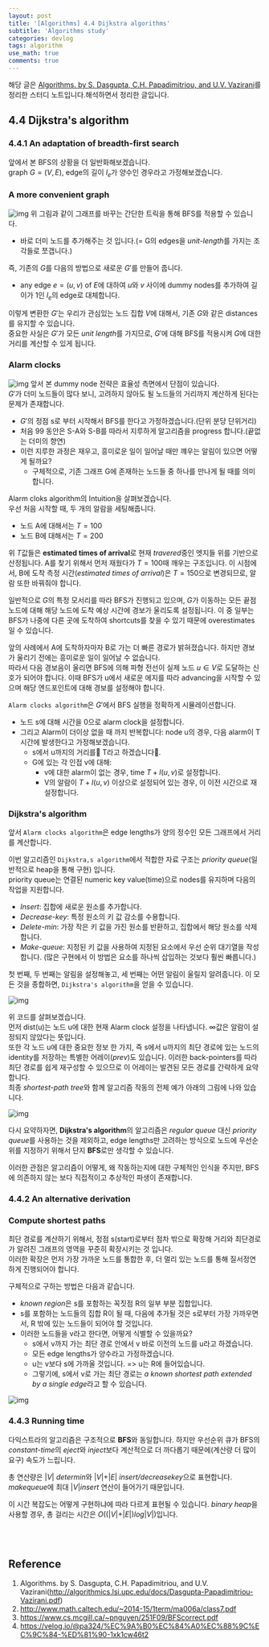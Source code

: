 ```yaml
---
layout: post
title: '[Algorithms] 4.4 Dijkstra algorithms'
subtitle: 'Algorithms study'
categories: devlog
tags: algorithm
use_math: true
comments: true
---
```



해당 글은 [Algorithms. by S. Dasgupta, C.H. Papadimitriou, and U.V. Vazirani](http://algorithmics.lsi.upc.edu/docs/Dasgupta-Papadimitriou-Vazirani.pdf)를 정리한 스터디 노트입니다.해석하면서 정리한 글입니다.


## 4.4 Dijkstra's algorithm

### 4.4.1 An adaptation of breadth-first search
앞에서 본 BFS의 상황을 더 일반화해보겠습니다. <br>
graph $G = (V, E)$, edge의 길이 $l_e$가 양수인 경우라고 가정해보겠습니다.

### A more convenient graph
![img](/assets/img/algorithm/algorithm36.png)
위 그림과 같이 그래프를 바꾸는 간단한 트릭을 통해 BFS를 적용할 수 있습니다.
- 바로 더미 노드를 추가해주는 것 입니다.(= G의 edges을 *unit-length*를 가지는 조각들로 쪼갭니다.)

즉, 기존의 $G$를 다음의 방법으로 새로운 $G'$를 만들어 줍니다.
- any edge $e = (u, v)$ of $E$에 대하여 $u$와 $v$ 사이에 dummy nodes를 추가하여 길이가 1인 $l_e$의 edge로 대체합니다.

이렇게 변환한 $G'$는 우리가 관심있는 노드 집합 $V$에 대해서, 기존 $G$와 같은 distances를 유지할 수 있습니다. <br>
중요한 사실은 $G'$가 모든 *unit length*를 가지므로, $G'$에 대해 BFS를 적용시켜 $G$에 대한 거리를 계산할 수 있게 됩니다.

### Alarm clocks
![img](/assets/img/algorithm/algorithm37.png)
앞서 본 dummy node 전략은 효율성 측면에서 단점이 있습니다. <br>
$G'$가 더미 노드들이 많다 보니, 고려하지 않아도 될 노드들의 거리까지 계산하게 된다는 문제가 존재합니다.
- $G'$의 정점 s로 부터 시작해서 BFS를 한다고 가정하겠습니다.(단위 분당 단위거리)
- 처음 99 동안은 S-A와 S-B를 따라서 지루하게 알고리즘을 progress 합니다.(끝없는 더미의 향연)
- 이런 지루한 과정은 재우고, 흥미로운 일이 일어날 때만 꺠우는 알림이 있으면 어떻게 될까요?
  - 구체적으로, 기존 그래프 G에 존재하는 노드들 중 하나를 만나게 될 때를 의미합니다.

Alarm cloks algorithm의 Intuition을 살펴보겠습니다. <br>
우선 처음 시작할 때, 두 개의 알람을 세팅해줍니다.
- 노드 A에 대해서는 $T=100$
- 노드 B에 대해서는 $T=200$

위 $T$값들은 **estimated times of arrival**로 현재 *travered*중인 엣지들 위를 기반으로 산정됩니다. A를 찾기 위해서 먼저 재웠다가 $T=100$때 깨우는 구조입니다. 이 시점에서, B에 도착 측정 시간(*estimated times of arrival*)은 $T=150$으로 변경되므로, 알람 또한 바꿔줘야 합니다.

일반적으로 $G$의 특정 모서리를 따라 BFS가 진행되고 있으며, $G$가 이동하는 모든 끝점 노드에 대해 해당 노드에 도착 예상 시간에 경보가 울리도록 설정됩니다. 이 중 일부는 BFS가 나중에 다른 곳에 도착하여 shortcuts를 찾을 수 있기 때문에 overestimates 일 수 있습니다.

앞의 사례에서 A에 도착하자마자 B로 가는 더 빠른 경로가 밝혀졌습니다. 하지만 경보가 울리기 전에는 흥미로운 일이 일어날 수 없습니다. <br>
따라서 다음 경보음이 울리면 BFS에 의해 파형 전선이 실제 노드 $u ∈ V$로 도달하는 신호가 되어야 합니다. 이때 BFS가 u에서 새로운 에지를 따라 advancing을 시작할 수 있으며 해당 엔드포인트에 대해 경보를 설정해야 합니다.

`Alarm clocks algorithm`은 $G'$에서 BFS 실행을 정확하게 시뮬레이션합니다.
- 노드 s에 대해 시간을 0으로 alarm clock을 설정합니다.
- 그리고 Alarm이 더이상 없을 때 까지 반복합니다: node u의 경우, 다음 alarm이 T시간에 발생한다고 가정해보겠습니다.
  - s에서 u까지의 거리를 T라고 하겠습니다.
  - G에 있는 각 인접 v에 대해:
    - v에 대한 alarm이 없는 경우, time $T +l(u,v)$로 설정합니다.
    - V의 알람이 $T + l(u, v)$ 이상으로 설정되어 있는 경우, 이 이전 시간으로 재설정합니다.

### Dijkstra's algorithm
앞서 `Alarm clocks algorithm`은 edge lengths가 양의 정수인 모든 그래프에서 거리를 계산합니다.

이번 알고리즘인 `Dijkstra,s algorithm`에서 적합한 자료 구조는 *priority queue*(일반적으로 heap을 통해 구현) 입니다. <br>
priority queue는 연결된 numeric key value(time)으로 nodes를 유지하며 다음의 작업을 지원합니다.
- *Insert*: 집합에 새로운 원소를 추가합니다.
- *Decrease-key*: 특정 원소의 키 값 감소를 수용합니다.
- *Delete-min*: 가장 작은 키 값을 가진 원소를 반환하고, 집합에서 해당 원소를 삭제합니다.
- *Make-queue*: 지정된 키 값을 사용하여 지정된 요소에서 우선 순위 대기열을 작성합니다. (많은 구현에서 이 방법은 요소를 하나씩 삽입하는 것보다 훨씬 빠릅니다.)

첫 번째, 두 번째는 알림을 설정해놓고, 세 번째는 어떤 알림이 울릴지 알려줍니다. 이 모든 것을 종합하면, `Dijkstra's algorithm`을 얻을 수 있습니다.

![img](/assets/img/algorithm/algorithm38.png)

위 코드를 살펴보겠습니다. <br>
먼저 dist(u)는 노드 u에 대한 현재 Alarm clock 설정을 나타냅니다. $∞$값은 알람이 설정되지 않았다는 뜻입니다. <br>
또한 각 노드 u에 대한 중요한 정보 한 가지, 즉 s에서 u까지의 최단 경로에 있는 노드의 identity를 저장하는 특별한 어레이($prev$)도 있습니다.
이러한 back-pointers를 따라 최단 경로를 쉽게 재구성할 수 있으므로 이 어레이는 발견된 모든 경로를 간략하게 요약합니다. <br>
최종 *shortest-path tree*와 함께 알고리즘 작동의 전체 예가 아래의 그림에 나와 있습니다.

![img](/assets/img/algorithm/algorithm39.png)

다시 요약하자면, **Dijkstra's algorithm**의 알고리즘은 *regular queue* 대신 *priority queue*를 사용하는 것을 제외하고, edge lengths만 고려하는 방식으로 노드에 우선순위를 지정하기 위해서 단지 **BFS**로만 생각할 수 있습니다. 

이러한 관점은 알고리즘이 어떻게, 왜 작동하는지에 대한 구체적인 인식을 주지만, BFS에 의존하지 않는 보다 직접적이고 추상적인 파생이 존재합니다.

### 4.4.2 An alternative derivation

### Compute shortest paths
최단 경로를 계산하기 위해서, 정점 s(start)로부터 점차 밖으로 확장해 거리와 최단경로가 알려진 그래프의 영역을 꾸준히 확장시키는 것 입니다. <br>
이러한 확장은 먼저 가장 가까운 노드를 통합한 후, 더 멀리 있는 노드를 통해 질서정연하게 진행되어야 합니다.

구체적으로 구하는 방법은 다음과 같습니다.
- *known region*은 s를 포함하는 꼭짓점 R의 일부 부분 집합입니다.
- s를 포함하는 노드들의 집합 R이 될 때, 다음에 추가될 것은 s로부터 가장 가까우면서, R 밖에 있는 노드들이 되어야 할 것입니다.
- 이러한 노드들을 v라고 한다면, 어떻게 식별할 수 있을까요?
  - s에서 v까지 가는 최단 경로 안에서 v 바로 이전의 노드를 u라고 하겠습니다.
  - 모든 edge lengths가 양수라고 가정하겠습니다.
  - u는 v보다 s에 가까울 것입니다. => u는 R에 들어있습니다.
  - 그렇기에, s에서 v로 가는 최단 경로는 *a known shortest path extended by a single edge*라고 할 수 있습니다.

![img](/assets/img/algorithm/algorithm40.png)

### 4.4.3 Running time
다익스트라의 알고리즘은 구조적으로 **BFS**와 동일합니다. 하지만 우선순위 큐가 BFS의 *constant-time*의 *eject*와 *inject*보다 계산적으로 더 까다롭기 때문에(계산량 더 많이 요구) 속도가 느립니다.

총 연산량은 $\vert V \vert$ *determin*와 $\vert V \vert$+$\vert E \vert$ *insert/decreasekey*으로 표현합니다. *makequeue*에 최대 $\vert V \vert$*insert* 연산이 들어가기 때문입니다.

이 시간 복잡도는 어떻게 구현하냐에 따라 다르게 표현될 수 있습니다. *binary heap*을 사용할 경우, 총 걸리는 시간은 $O((\vert V \vert+\vert E \vert)log\vert V \vert)$입니다.

<br><br>

## Reference
1. Algorithms. by S. Dasgupta, C.H. Papadimitriou, and U.V. Vazirani(http://algorithmics.lsi.upc.edu/docs/Dasgupta-Papadimitriou-Vazirani.pdf)
2. http://www.math.caltech.edu/~2014-15/1term/ma006a/class7.pdf
3. https://www.cs.mcgill.ca/~pnguyen/251F09/BFScorrect.pdf
4. https://velog.io/@pa324/%EC%9A%B0%EC%84%A0%EC%88%9C%EC%9C%84-%ED%81%90-1xk1cw46t2
